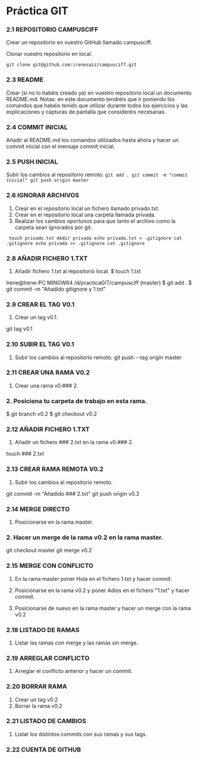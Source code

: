 # Práctica GIT

### 2.1 REPOSITORIO CAMPUSCIFF
Crear un repositorio en vuestro GitHub llamado campusciff.

Clonar vuestro repositorio en local.

`
git clone git@github.com:irenesaiz/campusciff.git
`

### 2.3 README
Crear (si no lo habéis creado ya) en vuestro repositorio local un documento README.md.
Notas: en este documento tendréis que ir poniendo los comandos que habéis tenido que utilizar durante todos los ejercicios y las explicaciones y capturas de pantalla que consideréis necesarias.
 
### 2.4 COMMIT INICIAL
Añadir al README.md los comandos utilizados hasta ahora y hacer un commit inicial con el mensaje commit inicial.

 

 
 
### 2.5 PUSH INICIAL
Subir los cambios al repositorio remoto.
`
git add .
git commit -m "commit inicial"
git push origin master
`

### 2.6 IGNORAR ARCHIVOS
1. Crear en el repositorio local un fichero llamado privado.txt.
2. Crear en el repositorio local una carpeta llamada privada.
3. Realizar los cambios oportunos para que tanto el archivo como la carpeta sean ignorados por git.

` 
touch privado.txt
mkdir privada
echo privado.txt > .gitignore
cat .gitignore
echo privada >> .gitignore
cat .gitignore
`

### 2.8 AÑADIR FICHERO 1.TXT
1. Añadir fichero 1.txt al repositorio local.
$ touch 1.txt

 

 

Irene@Irene-PC MINGW64 /d/practicaGIT/campusciff (master)
$ git add .
$ git commit -m "Añadido gitignore y 1.txt"


### 2.9 CREAR EL TAG V0.1
1. Crear un tag v0.1.
 
git tag v0.1
### 2.10 SUBIR EL TAG V0.1
1. Subir los cambios al repositorio remoto.
git push --tag origin master

 
### 2.11 CREAR UNA RAMA V0.2
1. Crear una rama v0.### 2.
### 2. Posiciona tu carpeta de trabajo en esta rama.

 
$ git branch v0.2
$ git checkout v0.2

### 2.12 AÑADIR FICHERO 1.TXT
1. Añadir un fichero ### 2.txt en la rama v0.### 2.
 
touch ### 2.txt
### 2.13 CREAR RAMA REMOTA V0.2
1. Subir los cambios al repositorio remoto.
 
git commit -m "Añadido ### 2.txt"
git push origin v0.2


### 2.14 MERGE DIRECTO
1. Posicionarse en la rama master.
### 2. Hacer un merge de la rama v0.2 en la rama master.
 

git checkout master
git merge v0.2

### 2.15 MERGE CON CONFLICTO
1. En la rama master poner Hola en el fichero 1.txt y hacer commit.
 
1. Posicionarse en la rama v0.2 y poner Adios en el fichero "1.txt" y hacer commit.
 
1.	Posicionarse de nuevo en la rama master y hacer un merge con la rama v0.2
 
### 2.18 LISTADO DE RAMAS
1. Listar las ramas con merge y las ramas sin merge.
 
### 2.19 ARREGLAR CONFLICTO
1. Arreglar el conflicto anterior y hacer un commit.

 
 
### 2.20 BORRAR RAMA
1. Crear un tag v0.2
2. Borrar la rama v0.2
 
### 2.21 LISTADO DE CAMBIOS
1. Listar los distintos commits con sus ramas y sus tags.
 
### 2.22 CUENTA DE GITHUB

